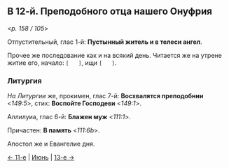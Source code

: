 
## В 12-й. Преподобного отца нашего Онуфрия

<*p. 158 / 105*>

Отпустительный, глас 1-й: **Пустынный житель и в телеси ангел**. 

Прочее же последование как и на всякий день. Читается же на утрене житие его, начало: `[   ]`, 
ищи `[   ]`.   

### Литургия

*На Литургии* же, прокимен, глас 7-й: **Восхвалятся преподобнии** <*149:5*>, 
стих: **Воспойте Господеви** <*149:1*>.
 
Аллилуиа, глас 6-й: **Блажен муж** <*111:1*>. 
 
Причастен: **В память** <*111:6b*>. 

Апостол же и Евангелие дня. 

[← 11-е](06_11_MES.ru.md) | [Июнь](README.md#12-й) | [13-е →](06_13_MES.ru.md)
